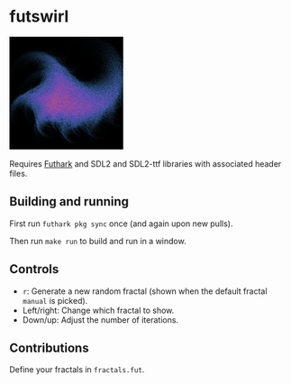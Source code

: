 # futswirl

![Screenshot](swirl.png)

Requires [Futhark](http://futhark-lang.org) and SDL2 and SDL2-ttf
libraries with associated header files.


## Building and running

First run `futhark pkg sync` once (and again upon new pulls).

Then run `make run` to build and run in a window.


## Controls

  - `r`: Generate a new random fractal (shown when the default fractal
    `manual` is picked).
  - Left/right: Change which fractal to show.
  - Down/up: Adjust the number of iterations.


## Contributions

Define your fractals in `fractals.fut`.
